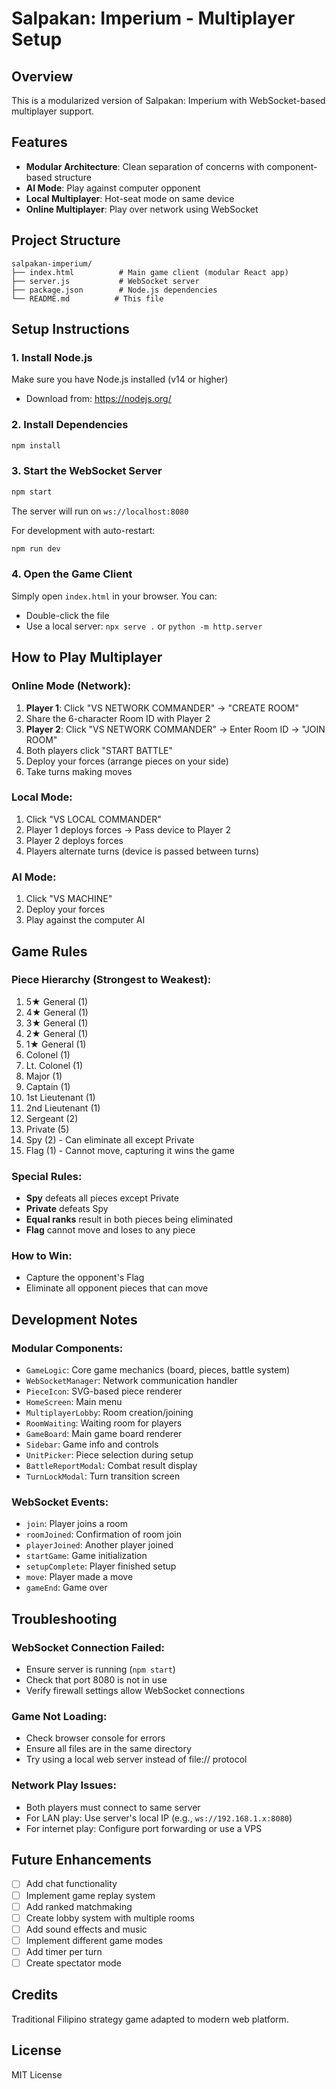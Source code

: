 # Salpakan: Imperium - Multiplayer Setup

## Overview
This is a modularized version of Salpakan: Imperium with WebSocket-based multiplayer support.

## Features
- **Modular Architecture**: Clean separation of concerns with component-based structure
- **AI Mode**: Play against computer opponent
- **Local Multiplayer**: Hot-seat mode on same device
- **Online Multiplayer**: Play over network using WebSocket

## Project Structure
```
salpakan-imperium/
├── index.html          # Main game client (modular React app)
├── server.js           # WebSocket server
├── package.json        # Node.js dependencies
└── README.md          # This file
```

## Setup Instructions

### 1. Install Node.js
Make sure you have Node.js installed (v14 or higher)
- Download from: https://nodejs.org/

### 2. Install Dependencies
```bash
npm install
```

### 3. Start the WebSocket Server
```bash
npm start
```

The server will run on `ws://localhost:8080`

For development with auto-restart:
```bash
npm run dev
```

### 4. Open the Game Client
Simply open `index.html` in your browser. You can:
- Double-click the file
- Use a local server: `npx serve .` or `python -m http.server`

## How to Play Multiplayer

### Online Mode (Network):
1. **Player 1**: Click "VS NETWORK COMMANDER" → "CREATE ROOM"
2. Share the 6-character Room ID with Player 2
3. **Player 2**: Click "VS NETWORK COMMANDER" → Enter Room ID → "JOIN ROOM"
4. Both players click "START BATTLE"
5. Deploy your forces (arrange pieces on your side)
6. Take turns making moves

### Local Mode:
1. Click "VS LOCAL COMMANDER"
2. Player 1 deploys forces → Pass device to Player 2
3. Player 2 deploys forces
4. Players alternate turns (device is passed between turns)

### AI Mode:
1. Click "VS MACHINE"
2. Deploy your forces
3. Play against the computer AI

## Game Rules

### Piece Hierarchy (Strongest to Weakest):
1. 5★ General (1)
2. 4★ General (1)
3. 3★ General (1)
4. 2★ General (1)
5. 1★ General (1)
6. Colonel (1)
7. Lt. Colonel (1)
8. Major (1)
9. Captain (1)
10. 1st Lieutenant (1)
11. 2nd Lieutenant (1)
12. Sergeant (2)
13. Private (5)
14. Spy (2) - Can eliminate all except Private
15. Flag (1) - Cannot move, capturing it wins the game

### Special Rules:
- **Spy** defeats all pieces except Private
- **Private** defeats Spy
- **Equal ranks** result in both pieces being eliminated
- **Flag** cannot move and loses to any piece

### How to Win:
- Capture the opponent's Flag
- Eliminate all opponent pieces that can move

## Development Notes

### Modular Components:
- `GameLogic`: Core game mechanics (board, pieces, battle system)
- `WebSocketManager`: Network communication handler
- `PieceIcon`: SVG-based piece renderer
- `HomeScreen`: Main menu
- `MultiplayerLobby`: Room creation/joining
- `RoomWaiting`: Waiting room for players
- `GameBoard`: Main game board renderer
- `Sidebar`: Game info and controls
- `UnitPicker`: Piece selection during setup
- `BattleReportModal`: Combat result display
- `TurnLockModal`: Turn transition screen

### WebSocket Events:
- `join`: Player joins a room
- `roomJoined`: Confirmation of room join
- `playerJoined`: Another player joined
- `startGame`: Game initialization
- `setupComplete`: Player finished setup
- `move`: Player made a move
- `gameEnd`: Game over

## Troubleshooting

### WebSocket Connection Failed:
- Ensure server is running (`npm start`)
- Check that port 8080 is not in use
- Verify firewall settings allow WebSocket connections

### Game Not Loading:
- Check browser console for errors
- Ensure all files are in the same directory
- Try using a local web server instead of file:// protocol

### Network Play Issues:
- Both players must connect to same server
- For LAN play: Use server's local IP (e.g., `ws://192.168.1.x:8080`)
- For internet play: Configure port forwarding or use a VPS

## Future Enhancements
- [ ] Add chat functionality
- [ ] Implement game replay system
- [ ] Add ranked matchmaking
- [ ] Create lobby system with multiple rooms
- [ ] Add sound effects and music
- [ ] Implement different game modes
- [ ] Add timer per turn
- [ ] Create spectator mode

## Credits
Traditional Filipino strategy game adapted to modern web platform.

## License
MIT License